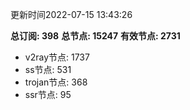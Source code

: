 更新时间2022-07-15 13:43:26

**总订阅: 398**
**总节点: 15247**
**有效节点: 2731**
- v2ray节点: 1737
- ss节点: 531
- trojan节点: 368
- ssr节点: 95
